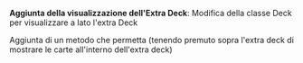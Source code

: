 **Aggiunta della visualizzazione dell'Extra Deck**: Modifica della classe Deck per visualizzare a lato l'extra Deck

Aggiunta di un metodo che permetta (tenendo premuto sopra l'extra deck di mostrare le carte all'interno dell'extra deck)

